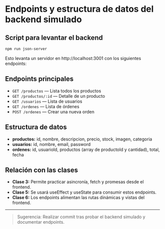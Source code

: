 # Endpoints y estructura de datos del backend simulado

## Script para levantar el backend

```bash
npm run json-server
```
Esto levanta un servidor en http://localhost:3001 con los siguientes endpoints:

## Endpoints principales
- `GET /productos` — Lista todos los productos
- `GET /productos/:id` — Detalle de un producto
- `GET /usuarios` — Lista de usuarios
- `GET /ordenes` — Lista de órdenes
- `POST /ordenes` — Crear una nueva orden

## Estructura de datos
- **productos:** id, nombre, descripcion, precio, stock, imagen, categoria
- **usuarios:** id, nombre, email, password
- **ordenes:** id, usuarioId, productos (array de productoId y cantidad), total, fecha

## Relación con las clases
- **Clase 3:** Permite practicar asincronía, fetch y promesas desde el frontend.
- **Clase 5:** Se usará useEffect y useState para consumir estos endpoints.
- **Clase 6:** Los endpoints alimentan las rutas dinámicas y vistas del frontend.

---

> Sugerencia: Realizar commit tras probar el backend simulado y documentar endpoints.
